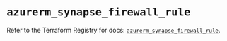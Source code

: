 # `azurerm_synapse_firewall_rule`

Refer to the Terraform Registry for docs: [`azurerm_synapse_firewall_rule`](https://registry.terraform.io/providers/hashicorp/azurerm/3.94.0/docs/resources/synapse_firewall_rule).
